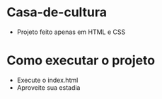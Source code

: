# Casa-de-cultura

* Projeto feito apenas em HTML e CSS

# Como executar o projeto

* Execute o index.html
* Aproveite sua estadia
